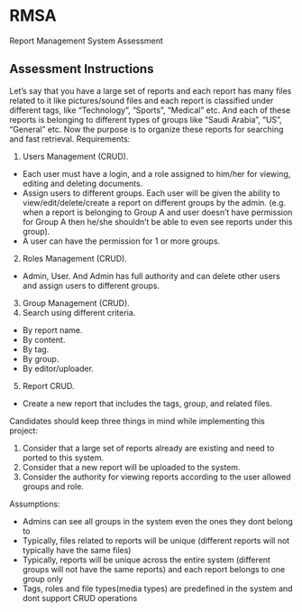 # RMSA
Report Management System Assessment

## Assessment Instructions

Let’s say that you have a large set of reports and each report has many files related to it like pictures/sound files and each report is classified under different tags, like “Technology”, “Sports”, “Medical” etc. And each of these reports is belonging to different types of groups like “Saudi Arabia”, “US”, “General” etc.
Now the purpose is to organize these reports for searching and fast retrieval.
Requirements:
1. Users Management (CRUD).
  - Each user must have a login, and a role assigned to him/her for viewing, editing and
deleting documents.
  - Assign users to different groups. Each user will be given the ability to
view/edit/delete/create a report on different groups by the admin. (e.g. when a report is belonging to Group A and user doesn’t have permission for Group A then he/she shouldn’t be able to even see reports under this group).
  - A user can have the permission for 1 or more groups.
2. Roles Management (CRUD).
  - Admin, User. And Admin has full authority and can delete other users and assign users to different groups.
3. Group Management (CRUD).
4. Search using different criteria.
  - By report name.
  - By content.
  - By tag.
  - By group.
  - By editor/uploader.
5. Report CRUD.
  - Create a new report that includes the tags, group, and related files.

Candidates should keep three things in mind while implementing this project:
1. Consider that a large set of reports already are existing and need to ported to this system.
2. Consider that a new report will be uploaded to the system.
3. Consider the authority for viewing reports according to the user allowed groups and role.


Assumptions:
- Admins can see all groups in the system even the ones they dont belong to
- Typically, files related to reports will be unique (different reports will not typically have the same files)
- Typically, reports will be unique across the entire system (different groups will not have the same reports)
and each report belongs to one group only
- Tags, roles and file types(media types) are predefined in the system and dont support CRUD operations
